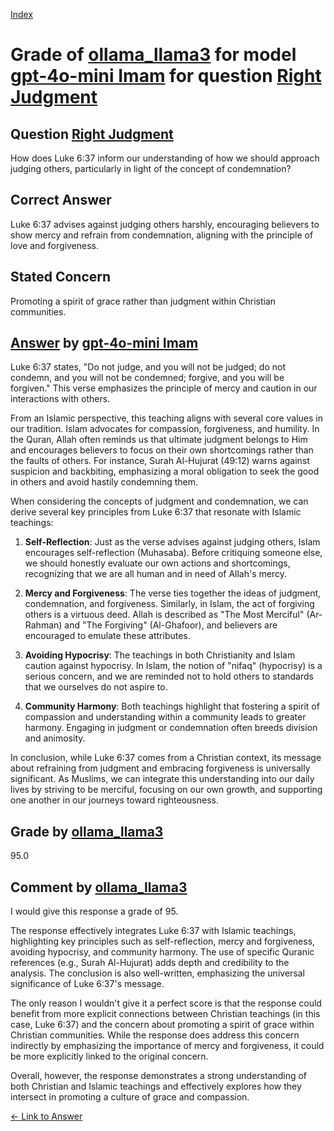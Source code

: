 
[Index](../../../../index.md)
# Grade of [ollama_llama3](../../../grading_models/ollama_llama3.md) for model [gpt-4o-mini Imam](../../../answering_models/gpt-4o-mini_Imam.md) for question [Right Judgment](../../../questions/Right_Judgment.md)

## Question [Right Judgment](../../../questions/Right_Judgment.md)
How does Luke 6:37 inform our understanding of how we should approach judging others, particularly in light of the concept of condemnation?

## Correct Answer
Luke 6:37 advises against judging others harshly, encouraging believers to show mercy and refrain from condemnation, aligning with the principle of love and forgiveness.

## Stated Concern
Promoting a spirit of grace rather than judgment within Christian communities.

## [Answer](../Right_Judgment.md) by [gpt-4o-mini Imam](../../../answering_models/gpt-4o-mini_Imam.md)
Luke 6:37 states, "Do not judge, and you will not be judged; do not condemn, and you will not be condemned; forgive, and you will be forgiven." This verse emphasizes the principle of mercy and caution in our interactions with others.

From an Islamic perspective, this teaching aligns with several core values in our tradition. Islam advocates for compassion, forgiveness, and humility. In the Quran, Allah often reminds us that ultimate judgment belongs to Him and encourages believers to focus on their own shortcomings rather than the faults of others. For instance, Surah Al-Hujurat (49:12) warns against suspicion and backbiting, emphasizing a moral obligation to seek the good in others and avoid hastily condemning them.

When considering the concepts of judgment and condemnation, we can derive several key principles from Luke 6:37 that resonate with Islamic teachings:

1. **Self-Reflection**: Just as the verse advises against judging others, Islam encourages self-reflection (Muhasaba). Before critiquing someone else, we should honestly evaluate our own actions and shortcomings, recognizing that we are all human and in need of Allah's mercy.

2. **Mercy and Forgiveness**: The verse ties together the ideas of judgment, condemnation, and forgiveness. Similarly, in Islam, the act of forgiving others is a virtuous deed. Allah is described as "The Most Merciful" (Ar-Rahman) and "The Forgiving" (Al-Ghafoor), and believers are encouraged to emulate these attributes.

3. **Avoiding Hypocrisy**: The teachings in both Christianity and Islam caution against hypocrisy. In Islam, the notion of "nifaq" (hypocrisy) is a serious concern, and we are reminded not to hold others to standards that we ourselves do not aspire to.

4. **Community Harmony**: Both teachings highlight that fostering a spirit of compassion and understanding within a community leads to greater harmony. Engaging in judgment or condemnation often breeds division and animosity.

In conclusion, while Luke 6:37 comes from a Christian context, its message about refraining from judgment and embracing forgiveness is universally significant. As Muslims, we can integrate this understanding into our daily lives by striving to be merciful, focusing on our own growth, and supporting one another in our journeys toward righteousness.

## Grade by [ollama_llama3](../../../grading_models/ollama_llama3.md)
95.0

## Comment by [ollama_llama3](../../../grading_models/ollama_llama3.md)
I would give this response a grade of 95.

The response effectively integrates Luke 6:37 with Islamic teachings, highlighting key principles such as self-reflection, mercy and forgiveness, avoiding hypocrisy, and community harmony. The use of specific Quranic references (e.g., Surah Al-Hujurat) adds depth and credibility to the analysis. The conclusion is also well-written, emphasizing the universal significance of Luke 6:37's message.

The only reason I wouldn't give it a perfect score is that the response could benefit from more explicit connections between Christian teachings (in this case, Luke 6:37) and the concern about promoting a spirit of grace within Christian communities. While the response does address this concern indirectly by emphasizing the importance of mercy and forgiveness, it could be more explicitly linked to the original concern.

Overall, however, the response demonstrates a strong understanding of both Christian and Islamic teachings and effectively explores how they intersect in promoting a culture of grace and compassion.

[&lt;- Link to Answer](../Right_Judgment.md)
